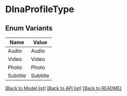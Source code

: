 # DlnaProfileType

## Enum Variants

| Name | Value |
|---- | -----|
| Audio | Audio |
| Video | Video |
| Photo | Photo |
| Subtitle | Subtitle |


[[Back to Model list]](../README.md#documentation-for-models) [[Back to API list]](../README.md#documentation-for-api-endpoints) [[Back to README]](../README.md)


